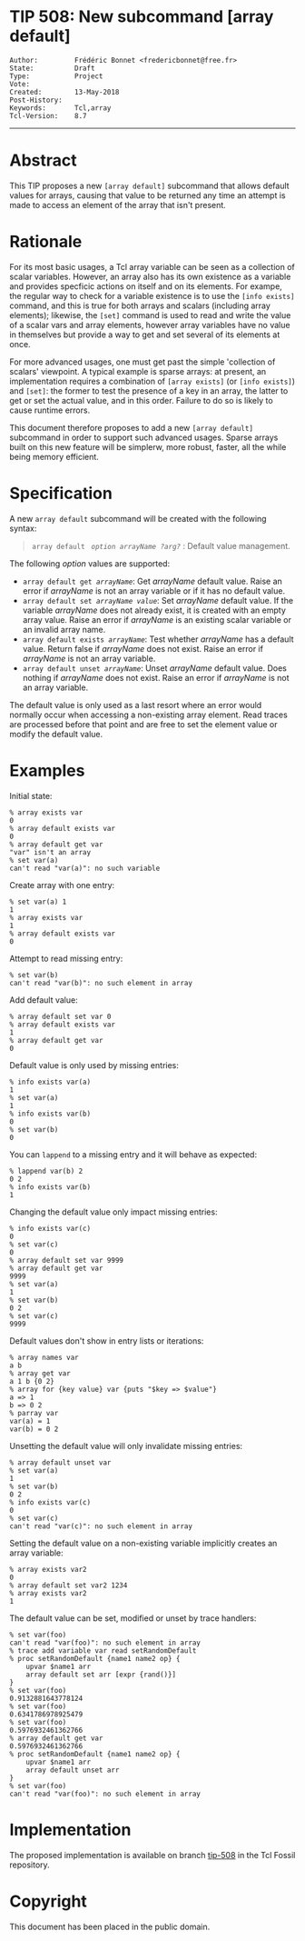 # TIP 508: New subcommand [array default]
	Author:         Frédéric Bonnet <fredericbonnet@free.fr>
	State:          Draft
	Type:           Project
	Vote:           
	Created:        13-May-2018
	Post-History:   
	Keywords:       Tcl,array
	Tcl-Version:	8.7
-----

# Abstract

This TIP proposes a new `[array default]` subcommand that allows default values
for arrays, causing that value to be returned any time an attempt is made to
access an element of the array that isn't present.

# Rationale

For its most basic usages, a Tcl array variable can be seen as a collection of
scalar variables. However, an array also has its own existence as a variable and
provides specficic actions on itself and on its elements. For exampe, the
regular way to check for a variable existence is to use the `[info exists]`
command, and this is true for both arrays and scalars (including array
elements); likewise, the `[set]` command is used to read and write the value of
a scalar vars and array elements, however array variables have no value in
themselves but provide a way to get and set several of its elements at once.

For more advanced usages, one must get past the simple 'collection of scalars'
viewpoint. A typical example is sparse arrays: at present, an implementation
requires a combination of `[array exists]` (or `[info exists]`) and `[set]`: the
former to test the presence of a key in an array, the latter to get or set the
actual value, and in this order. Failure to do so is likely to cause runtime
errors.

This document therefore proposes to add a new `[array default]` subcommand in
order to support such advanced usages. Sparse arrays built on this new feature
will be simplerw, more robust, faster, all the while being memory efficient.

# Specification

A new `array default` subcommand will be created with the following syntax:

> `array default ` _`option arrayName ?arg?`_ : Default value management. 
   
The following _option_ values are supported:

* <code>array default get <em>arrayName</em></code>: Get _arrayName_
  default value. Raise an error if _arrayName_ is not an array variable or if it
  has no default value.
* <code>array default set <em>arrayName</em> <em>value</em></code>: Set
  _arrayName_ default value. If the variable _arrayName_ does not already exist,
  it is created with an empty array value. Raise an error if _arrayName_ is an
  existing scalar variable or an invalid array name.
* <code>array default exists <em>arrayName</em></code>: Test whether
  _arrayName_ has a default value. Return false if _arrayName_ does not exist.
  Raise an error if _arrayName_ is not an array variable.
* <code>array default unset <em>arrayName</em></code>: Unset _arrayName_ default
  value. Does nothing if _arrayName_ does not exist. Raise an error if
  _arrayName_ is not an array variable.

The default value is only used as a last resort where an error would normally
occur when accessing a non-existing array element. Read traces are processed
before that point and are free to set the element value or modify the default
value.

# Examples

Initial state:

	% array exists var
	0
	% array default exists var
	0
	% array default get var
	"var" isn't an array
	% set var(a)
	can't read "var(a)": no such variable

Create array with one entry:

	% set var(a) 1
	1
	% array exists var
	1
	% array default exists var
	0

Attempt to read missing entry:

	% set var(b)
	can't read "var(b)": no such element in array

Add default value:

	% array default set var 0
	% array default exists var
	1
	% array default get var
	0

Default value is only used by missing entries:

	% info exists var(a)
	1
	% set var(a)
	1
	% info exists var(b)
	0
	% set var(b)
	0

You can `lappend` to a missing entry and it will behave as expected:

	% lappend var(b) 2
	0 2
	% info exists var(b)
	1

Changing the default value only impact missing entries:

	% info exists var(c)
	0
	% set var(c)
	0
	% array default set var 9999
	% array default get var
	9999
	% set var(a)
	1
	% set var(b)
	0 2
	% set var(c)
	9999

Default values don't show in entry lists or iterations:

	% array names var
	a b
	% array get var
	a 1 b {0 2}
	% array for {key value} var {puts "$key => $value"}
	a => 1
	b => 0 2
	% parray var
	var(a) = 1
	var(b) = 0 2	

Unsetting the default value will only invalidate missing entries:

	% array default unset var
	% set var(a)
	1
	% set var(b)
	0 2
	% info exists var(c)
	0
	% set var(c)
	can't read "var(c)": no such element in array

Setting the default value on a non-existing variable implicitly creates an array
variable:

	% array exists var2
	0
	% array default set var2 1234
	% array exists var2
	1

The default value can be set, modified or unset by trace handlers:

	% set var(foo)
	can't read "var(foo)": no such element in array
	% trace add variable var read setRandomDefault
	% proc setRandomDefault {name1 name2 op} {
	    upvar $name1 arr
	    array default set arr [expr {rand()}]
	}
	% set var(foo)
	0.9132881643778124
	% set var(foo)
	0.6341786978925479
	% set var(foo)
	0.5976932461362766 
	% array default get var
	0.5976932461362766
	% proc setRandomDefault {name1 name2 op} {
	    upvar $name1 arr
	    array default unset arr
	}
	% set var(foo)
	can't read "var(foo)": no such element in array


# Implementation

The proposed implementation is available on branch
[tip-508](https://core.tcl.tk/tcl/timeline?r=tip-508) in the Tcl Fossil
repository.

# Copyright

This document has been placed in the public domain.

